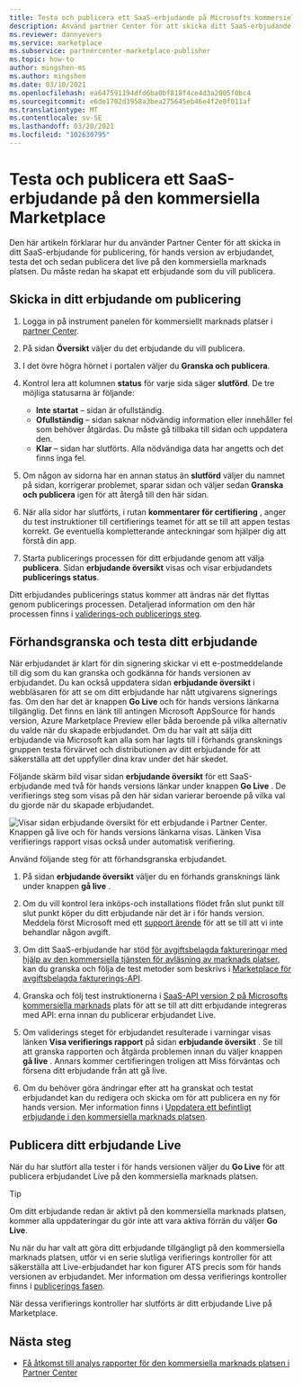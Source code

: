 ```yaml
---
title: Testa och publicera ett SaaS-erbjudande på Microsofts kommersiella marknads plats
description: Använd partner Center för att skicka ditt SaaS-erbjudande till för hands version, för hands version av erbjudandet, testa och publicera det på Microsofts kommersiella marknads plats.
ms.reviewer: dannyevers
ms.service: marketplace
ms.subservice: partnercenter-marketplace-publisher
ms.topic: how-to
author: mingshen-ms
ms.author: mingshen
ms.date: 03/10/2021
ms.openlocfilehash: ea647591194dfd6ba0bf818f4ce4d3a2005f0bc4
ms.sourcegitcommit: e6de1702d3958a3bea275645eb46e4f2e0f011af
ms.translationtype: MT
ms.contentlocale: sv-SE
ms.lasthandoff: 03/20/2021
ms.locfileid: "102630795"
---
```

# <a name="how-to-test-and-publish-a-saas-offer-to-the-commercial-marketplace"></a>Testa och publicera ett SaaS-erbjudande på den kommersiella Marketplace

Den här artikeln förklarar hur du använder Partner Center för att skicka in ditt SaaS-erbjudande för publicering, för hands version av erbjudandet, testa det och sedan publicera det live på den kommersiella marknads platsen. Du måste redan ha skapat ett erbjudande som du vill publicera.

## <a name="submit-your-offer-for-publishing"></a>Skicka in ditt erbjudande om publicering

1. Logga in på instrument panelen för kommersiellt marknads platser i [partner Center](https://partner.microsoft.com/dashboard/commercial-marketplace/overview).
1. På sidan **Översikt** väljer du det erbjudande du vill publicera.
1. I det övre högra hörnet i portalen väljer du **Granska och publicera**.
2. Kontrol lera att kolumnen **status** för varje sida säger **slutförd**. De tre möjliga statusarna är följande:

   - **Inte startat** – sidan är ofullständig.
   - **Ofullständig** – sidan saknar nödvändig information eller innehåller fel som behöver åtgärdas. Du måste gå tillbaka till sidan och uppdatera den.
   - **Klar** – sidan har slutförts. Alla nödvändiga data har angetts och det finns inga fel.

1. Om någon av sidorna har en annan status än **slutförd** väljer du namnet på sidan, korrigerar problemet, sparar sidan och väljer sedan **Granska och publicera** igen för att återgå till den här sidan.
1. När alla sidor har slutförts, i rutan **kommentarer för certifiering** , anger du test instruktioner till certifierings teamet för att se till att appen testas korrekt. Ge eventuella kompletterande anteckningar som hjälper dig att förstå din app.
1. Starta publicerings processen för ditt erbjudande genom att välja **publicera**. Sidan **erbjudande översikt** visas och visar erbjudandets **publicerings status**.

Ditt erbjudandes publicerings status kommer att ändras när det flyttas genom publicerings processen. Detaljerad information om den här processen finns i [validerings-och publicerings steg](review-publish-offer.md#validation-and-publishing-steps).

## <a name="preview-and-test-your-offer"></a>Förhandsgranska och testa ditt erbjudande

När erbjudandet är klart för din signering skickar vi ett e-postmeddelande till dig som du kan granska och godkänna för hands versionen av erbjudandet. Du kan också uppdatera sidan **erbjudande översikt** i webbläsaren för att se om ditt erbjudande har nått utgivarens signerings fas. Om den har det är knappen **Go Live** och för hands versions länkarna tillgänglig. Det finns en länk till antingen Microsoft AppSource för hands version, Azure Marketplace Preview eller båda beroende på vilka alternativ du valde när du skapade erbjudandet. Om du har valt att sälja ditt erbjudande via Microsoft kan alla som har lagts till i förhands gransknings gruppen testa förvärvet och distributionen av ditt erbjudande för att säkerställa att det uppfyller dina krav under det här skedet.

Följande skärm bild visar sidan **erbjudande översikt** för ett SaaS-erbjudande med två för hands versions länkar under knappen **Go Live** . De verifierings steg som visas på den här sidan varierar beroende på vilka val du gjorde när du skapade erbjudandet.

![Visar sidan erbjudande översikt för ett erbjudande i Partner Center. Knappen gå live och för hands versions länkarna visas. Länken Visa verifierings rapport visas också under automatisk verifiering.](./media/review-publish-offer/publish-status-saas.png)

Använd följande steg för att förhandsgranska erbjudandet.

1. På sidan **erbjudande översikt** väljer du en förhands gransknings länk under knappen **gå live** .

1. Om du vill kontrol lera inköps-och installations flödet från slut punkt till slut punkt köper du ditt erbjudande när det är i för hands version. Meddela först Microsoft med ett [support ärende](https://aka.ms/marketplacesupport) för att se till att vi inte behandlar någon avgift.

1. Om ditt SaaS-erbjudande har stöd [för avgiftsbelagda faktureringar med hjälp av den kommersiella tjänsten för avläsning av marknads platser](./partner-center-portal/saas-metered-billing.md), kan du granska och följa de test metoder som beskrivs i [Marketplace för avgiftsbelagda fakturerings-API](./partner-center-portal/marketplace-metering-service-apis.md#development-and-testing-best-practices).

1. Granska och följ test instruktionerna i [SaaS-API version 2 på Microsofts kommersiella marknads](./partner-center-portal/pc-saas-fulfillment-api-v2.md#development-and-testing) plats för att se till att ditt erbjudande integreras med API: erna innan du publicerar erbjudandet Live.

1. Om validerings steget för erbjudandet resulterade i varningar visas länken **Visa verifierings rapport** på sidan **erbjudande översikt** . Se till att granska rapporten och åtgärda problemen innan du väljer knappen **gå live** . Annars kommer certifieringen troligen att Miss förväntas och försena ditt erbjudande från att gå live.

1. Om du behöver göra ändringar efter att ha granskat och testat erbjudandet kan du redigera och skicka om för att publicera en ny för hands version. Mer information finns i [Uppdatera ett befintligt erbjudande i den kommersiella marknads platsen](./partner-center-portal/update-existing-offer.md).

## <a name="publish-your-offer-live"></a>Publicera ditt erbjudande Live

När du har slutfört alla tester i för hands versionen väljer du **Go Live** för att publicera erbjudandet Live på den kommersiella marknads platsen.

   > [!TIP]
   > Om ditt erbjudande redan är aktivt på den kommersiella marknads platsen, kommer alla uppdateringar du gör inte att vara aktiva förrän du väljer **Go Live**.

Nu när du har valt att göra ditt erbjudande tillgängligt på den kommersiella marknads platsen, utför vi en serie slutliga verifierings kontroller för att säkerställa att Live-erbjudandet har kon figurer ATS precis som för hands versionen av erbjudandet. Mer information om dessa verifierings kontroller finns i [publicerings fasen](review-publish-offer.md#publish-phase).

När dessa verifierings kontroller har slutförts är ditt erbjudande Live på Marketplace.

## <a name="next-steps"></a>Nästa steg

- [Få åtkomst till analys rapporter för den kommersiella marknads platsen i Partner Center](./partner-center-portal/analytics.md)
